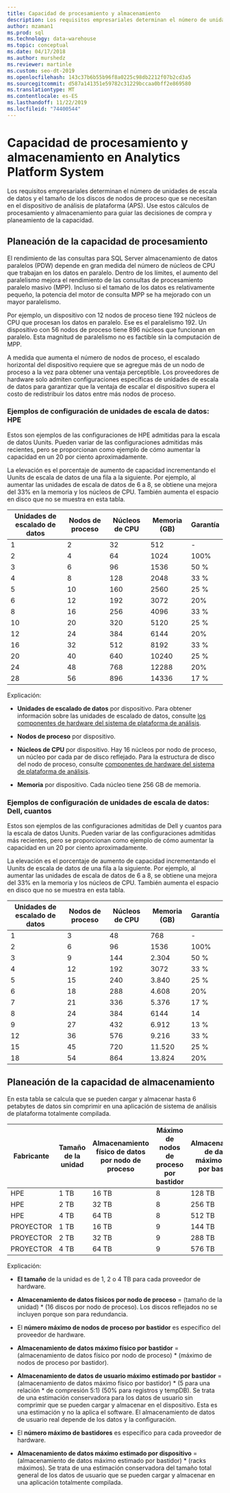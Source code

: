 ```yaml
---
title: Capacidad de procesamiento y almacenamiento
description: Los requisitos empresariales determinan el número de unidades de escala de datos y el tamaño de los discos de nodos de proceso que se necesitan en el dispositivo de análisis de plataforma (APS).
author: mzaman1
ms.prod: sql
ms.technology: data-warehouse
ms.topic: conceptual
ms.date: 04/17/2018
ms.author: murshedz
ms.reviewer: martinle
ms.custom: seo-dt-2019
ms.openlocfilehash: 143c37b6b55b96f8a0225c98db2212f07b2cd3a5
ms.sourcegitcommit: d587a141351e59782c31229bccaa0bff2e869580
ms.translationtype: MT
ms.contentlocale: es-ES
ms.lasthandoff: 11/22/2019
ms.locfileid: "74400544"
---
```

# <a name="processing-and-storage-capacity-in-analytics-platform-system"></a>Capacidad de procesamiento y almacenamiento en Analytics Platform System
Los requisitos empresariales determinan el número de unidades de escala de datos y el tamaño de los discos de nodos de proceso que se necesitan en el dispositivo de análisis de plataforma (APS). Use estos cálculos de procesamiento y almacenamiento para guiar las decisiones de compra y planeamiento de la capacidad.  
  
  
## <a name="section1"></a>Planeación de la capacidad de procesamiento  
El rendimiento de las consultas para SQL Server almacenamiento de datos paralelos (PDW) depende en gran medida del número de núcleos de CPU que trabajan en los datos en paralelo. Dentro de los límites, el aumento del paralelismo mejora el rendimiento de las consultas de procesamiento paralelo masivo (MPP). Incluso si el tamaño de los datos es relativamente pequeño, la potencia del motor de consulta MPP se ha mejorado con un mayor paralelismo.  
  
Por ejemplo, un dispositivo con 12 nodos de proceso tiene 192 núcleos de CPU que procesan los datos en paralelo. Ese es el paralelismo 192. Un dispositivo con 56 nodos de proceso tiene 896 núcleos que funcionan en paralelo. Esta magnitud de paralelismo no es factible sin la computación de MPP.  
  
A medida que aumenta el número de nodos de proceso, el escalado horizontal del dispositivo requiere que se agregue más de un nodo de proceso a la vez para obtener una ventaja perceptible. Los proveedores de hardware solo admiten configuraciones específicas de unidades de escala de datos para garantizar que la ventaja de escalar el dispositivo supera el costo de redistribuir los datos entre más nodos de proceso.  
  
### <a name="data-scale-unit-configuration-examples---hpe"></a>Ejemplos de configuración de unidades de escala de datos: HPE  
Estos son ejemplos de las configuraciones de HPE admitidas para la escala de datos Uunits. Pueden variar de las configuraciones admitidas más recientes, pero se proporcionan como ejemplo de cómo aumentar la capacidad en un 20 por ciento aproximadamente.  
  
La elevación es el porcentaje de aumento de capacidad incrementando el Uunits de escala de datos de una fila a la siguiente. Por ejemplo, al aumentar las unidades de escala de datos de 6 a 8, se obtiene una mejora del 33% en la memoria y los núcleos de CPU.  También aumenta el espacio en disco que no se muestra en esta tabla.  
  
|Unidades de escalado de datos|Nodos de proceso|Núcleos de CPU|Memoria (GB)|Garantía|  
|--------------------|-----------------|-------------|-----------------|----------|  
|1|2|32|512|-|  
|2|4|64|1024|100%|  
|3|6|96|1536|50 %|  
|4|8|128|2048|33 %|  
|5|10|160|2560|25 %|  
|6|12|192|3072|20%|  
|8|16|256|4096|33 %|  
|10|20|320|5120|25 %|  
|12|24|384|6144|20%|  
|16|32|512|8192|33 %|  
|20|40|640|10240|25 %|  
|24|48|768|12288|20%|  
|28|56|896|14336|17 %|  
  
Explicación:  
  
-   **Unidades de escalado de datos** por dispositivo. Para obtener información sobre las unidades de escalado de datos, consulte [los componentes de hardware del sistema de plataforma de análisis](hardware-components.md).  
  
-   **Nodos de proceso** por dispositivo.  
  
-   **Núcleos de CPU** por dispositivo. Hay 16 núcleos por nodo de proceso, un núcleo por cada par de disco reflejado. Para la estructura de disco del nodo de proceso, consulte [componentes de hardware del sistema de plataforma de análisis](hardware-components.md).  
  
-   **Memoria** por dispositivo. Cada núcleo tiene 256 GB de memoria.  
  
### <a name="data-scale-unit-configuration-examples---dell-quanta"></a>Ejemplos de configuración de unidades de escala de datos: Dell, cuantos  
Estos son ejemplos de las configuraciones admitidas de Dell y cuantos para la escala de datos Uunits. Pueden variar de las configuraciones admitidas más recientes, pero se proporcionan como ejemplo de cómo aumentar la capacidad en un 20 por ciento aproximadamente.  
  
La elevación es el porcentaje de aumento de capacidad incrementando el Uunits de escala de datos de una fila a la siguiente. Por ejemplo, al aumentar las unidades de escala de datos de 6 a 8, se obtiene una mejora del 33% en la memoria y los núcleos de CPU. También aumenta el espacio en disco que no se muestra en esta tabla.  
  
|Unidades de escalado de datos|Nodos de proceso|Núcleos de CPU|Memoria (GB)|Garantía|  
|--------------------|-----------------|-------------|-----------------|----------|  
|1|3|48|768|-|  
|2|6|96|1536|100%|  
|3|9|144|2.304|50 %|  
|4|12|192|3072|33 %|  
|5|15|240|3.840|25 %|  
|6|18|288|4.608|20%|  
|7|21|336|5.376|17 %|  
|8|24|384|6144|14|  
|9|27|432|6.912|13 %|  
|12|36|576|9.216|33 %|  
|15|45|720|11.520|25 %|  
|18|54|864|13.824|20%|  
  
## <a name="section2"></a>Planeación de la capacidad de almacenamiento  
En esta tabla se calcula que se pueden cargar y almacenar hasta 6 petabytes de datos sin comprimir en una aplicación de sistema de análisis de plataforma totalmente compilada. 
  
|Fabricante|Tamaño de la unidad|Almacenamiento físico de datos por nodo de proceso|Máximo de nodos de proceso por bastidor|Almacenamiento de datos máximo físico por bastidor|Almacenamiento de datos de usuario máximo estimado por bastidor|Bastidor máximo|Almacenamiento de datos de usuario máximo estimado por dispositivo|  
|----------|--------------|------------------------------------------|----------------------------------|------------------------------------------|------------------------------------------------|-----------------|-----------------------------------------------------|  
|HPE|1 TB|16 TB|8|128 TB|320 TB|7|2.240 TB|  
|HPE|2 TB|32 TB|8|256 TB|640 TB|7|4.480 TB|  
|HPE|4 TB|64 TB|8|512 TB|1280 TB|7|8.960 TB|  
|PROYECTOR|1 TB|16 TB|9|144 TB|360 TB|6|2.160 TB|  
|PROYECTOR|2 TB|32 TB|9|288 TB|720 TB|6|4.320 TB|  
|PROYECTOR|4 TB|64 TB|9|576 TB|1440 TB|6|8.640 TB|   
  
Explicación:  
  
-   **El tamaño** de la unidad es de 1, 2 o 4 TB para cada proveedor de hardware.  
  
-   **Almacenamiento de datos físicos por nodo de proceso** = (tamaño de la unidad) * (16 discos por nodo de proceso). Los discos reflejados no se incluyen porque son para redundancia.  
  
-   El **número máximo de nodos de proceso por bastidor** es específico del proveedor de hardware.  
  
-   **Almacenamiento de datos máximo físico por bastidor** = (almacenamiento de datos físico por nodo de proceso) * (máximo de nodos de proceso por bastidor).  
  
-   **Almacenamiento de datos de usuario máximo estimado por bastidor** = (almacenamiento de datos máximo físico por bastidor) * (5 para una relación \* de compresión 5:1) (50% para registros y tempDB). Se trata de una estimación conservadora para los datos de usuario sin comprimir que se pueden cargar y almacenar en el dispositivo. Esta es una estimación y no la aplica el software. El almacenamiento de datos de usuario real depende de los datos y la configuración.  
  
-   El **número máximo de bastidores** es específico para cada proveedor de hardware.  
  
-   **Almacenamiento de datos máximo estimado por dispositivo** = (almacenamiento de datos máximo estimado por bastidor) * (racks máximos). Se trata de una estimación conservadora del tamaño total general de los datos de usuario que se pueden cargar y almacenar en una aplicación totalmente compilada.  
  
